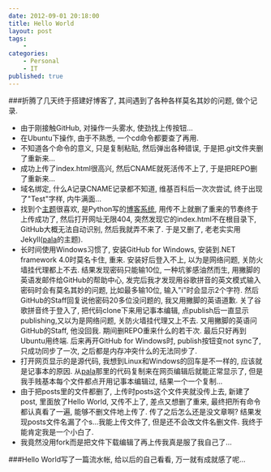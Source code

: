 ```yaml
---
date: 2012-09-01 20:18:00
title: Hello World
layout: post
tags:
    - 
categories:
    - Personal
    - IT
published: true
---
```


###折腾了几天终于搭建好博客了, 其间遇到了各种各样莫名其妙的问题, 做个记录.

<!-- more -->

* 由于刚接触GitHub, 对操作一头雾水, 使劲找上传按钮...
* 在Ubuntu下操作, 由于不熟悉, 一个cd命令都要查了再用.
* 不知道各个命令的意义, 只是复制粘贴, 然后弹出各种错误, 于是把.git文件夹删了重新来...
* 成功上传了index.html很高兴, 然后CNAME就死活传不上了, 于是把REPO删了重新来...
* 域名绑定, 什么A记录CNAME记录都不知道, 维基百科后一次次尝试, 终于出现了"Test"字样, 内牛满面...
* 找到个[主题](http://whouz.com/)很喜欢, 是Python写的[博客系统](https://github.com/whtsky/catsup), 用传不上就删了重来的节奏终于上传成功了, 然后打开网址无限404, 突然发现它的index.html不在根目录下, GitHub大概无法自动识别, 然后我就弄不来了. 于是又删了, 老老实实用Jekyll([pala](https://github.com/pala/pala.github.com)的主题).
* 长时间使用Windows习惯了, 安装GitHub for Windows, 安装到.NET framework 4.0时莫名卡住, 重来. 安装好后登入不上, 以为是网络问题, 关防火墙挂代理都上不去. 结果发现密码只能输10位, 一种坑爹感油然而生, 用撇脚的英语发邮件给GitHub的帮助中心, 发完后我才发现用谷歌拼音的英文模式输入密码时会有莫名其妙的问题, 比如最多输10位, 输入"i"时会显示2个字符. 然后GitHub的Staff回复说他密码20多位没问题的, 我又用撇脚的英语道歉. 关了谷歌拼音终于登入了, 把代码clone下来用记事本编辑, 点publish后一直显示publishing,又以为是网络问题, 关防火墙挂代理又上不去. 又用撇脚的英语问GitHub的Staff, 他没回我. 期间删REPO重来什么的若干次. 最后只好再到Ubuntu用终端. 后来再开GitHub for Windows时, publish按钮变not sync了, 只成功同步了一次, 之后都是内存冲突什么的无法同步了.
* 打开网页显示的是源代码, 我想到Linux和Windows的回车是不一样的, 应该就是记事本的原因. 从[pala](https://github.com/pala/pala.github.com)那里的代码复制来在网页编辑后就能正常显示了, 但是我手贱基本每个文件都点开用记事本编辑过, 结果一个一个复制...
* 由于把posts里的文件都删了, 上传时posts这个文件夹就没传上去, 新建了post, 里面放了Hello World, 又传不上了, 差点又想删了重来, 最终把所有命令都认真看了一遍, 能够不删文件地上传了. 传了之后怎么还是没文章啊? 结果发现posts文件名漏了个s...我能上传文件了, 但是还不会改文件名删文件. 我终于能肯定我是一个小白了.
* 我竟然没用fork而是把文件下载编辑了再上传我真是服了我自己了...

###Hello World写了一篇流水帐, 给以后的自己看看, 万一就有成就感了呢...